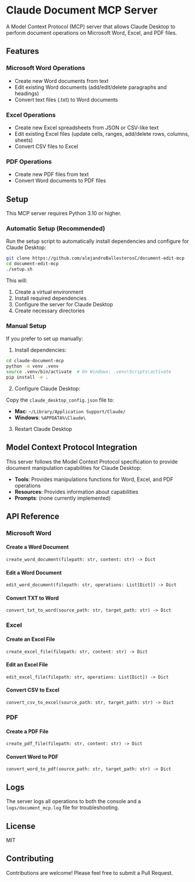 # Claude Document MCP Server

A Model Context Protocol (MCP) server that allows Claude Desktop to perform document operations on Microsoft Word, Excel, and PDF files.

## Features

### Microsoft Word Operations
- Create new Word documents from text
- Edit existing Word documents (add/edit/delete paragraphs and headings)
- Convert text files (.txt) to Word documents

### Excel Operations
- Create new Excel spreadsheets from JSON or CSV-like text
- Edit existing Excel files (update cells, ranges, add/delete rows, columns, sheets)
- Convert CSV files to Excel

### PDF Operations
- Create new PDF files from text
- Convert Word documents to PDF files

## Setup

This MCP server requires Python 3.10 or higher.

### Automatic Setup (Recommended)

Run the setup script to automatically install dependencies and configure for Claude Desktop:

```bash
git clone https://github.com/alejandroBallesterosC/document-edit-mcp
cd document-edit-mcp
./setup.sh
```

This will:
1. Create a virtual environment
2. Install required dependencies
3. Configure the server for Claude Desktop
4. Create necessary directories

### Manual Setup

If you prefer to set up manually:

1. Install dependencies:

```bash
cd claude-document-mcp
python -m venv .venv
source .venv/bin/activate  # On Windows: .venv\Scripts\activate
pip install -e .
```

2. Configure Claude Desktop:

Copy the `claude_desktop_config.json` file to:
- **Mac**: `~/Library/Application Support/Claude/`
- **Windows**: `%APPDATA%\Claude\`

3. Restart Claude Desktop

## Model Context Protocol Integration

This server follows the Model Context Protocol specification to provide document manipulation capabilities for Claude Desktop:

- **Tools**: Provides manipulations functions for Word, Excel, and PDF operations
- **Resources**: Provides information about capabilities
- **Prompts**: (none currently implemented)

## API Reference

### Microsoft Word

#### Create a Word Document
```
create_word_document(filepath: str, content: str) -> Dict
```

#### Edit a Word Document
```
edit_word_document(filepath: str, operations: List[Dict]) -> Dict
```

#### Convert TXT to Word
```
convert_txt_to_word(source_path: str, target_path: str) -> Dict
```

### Excel

#### Create an Excel File
```
create_excel_file(filepath: str, content: str) -> Dict
```

#### Edit an Excel File
```
edit_excel_file(filepath: str, operations: List[Dict]) -> Dict
```

#### Convert CSV to Excel
```
convert_csv_to_excel(source_path: str, target_path: str) -> Dict
```

### PDF

#### Create a PDF File
```
create_pdf_file(filepath: str, content: str) -> Dict
```

#### Convert Word to PDF
```
convert_word_to_pdf(source_path: str, target_path: str) -> Dict
```

## Logs

The server logs all operations to both the console and a `logs/document_mcp.log` file for troubleshooting.

## License

MIT

## Contributing

Contributions are welcome! Please feel free to submit a Pull Request.
